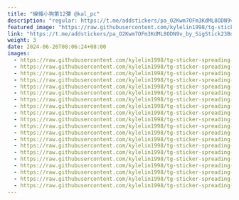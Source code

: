 ```yaml
---
title: "線條小狗第12彈 @kal_pc"
description: "regular: https://t.me/addstickers/pa_O2Kwm7OFm3KdML8ODN9v_by_SigStick23Bot"
featured_image: "https://raw.githubusercontent.com/kylelin1998/tg-sticker-spreading-worldwide-images/main/img/2a430e9b-66dd-4a92-b0d1-5b6c5be85df0.jpg"
link: "https://t.me/addstickers/pa_O2Kwm7OFm3KdML8ODN9v_by_SigStick23Bot"
weight: 3
date: 2024-06-26T08:06:24+08:00
images:
  - https://raw.githubusercontent.com/kylelin1998/tg-sticker-spreading-worldwide-images/main/img/2a430e9b-66dd-4a92-b0d1-5b6c5be85df0.jpg
  - https://raw.githubusercontent.com/kylelin1998/tg-sticker-spreading-worldwide-images/main/img/46836586-40b6-417e-8bf7-3773ed689805.jpg
  - https://raw.githubusercontent.com/kylelin1998/tg-sticker-spreading-worldwide-images/main/img/a961e8f7-e945-4ded-9f9b-1828bacd81fc.jpg
  - https://raw.githubusercontent.com/kylelin1998/tg-sticker-spreading-worldwide-images/main/img/4f2d2a2f-b933-4df2-ab81-1f62c2fd9e6c.jpg
  - https://raw.githubusercontent.com/kylelin1998/tg-sticker-spreading-worldwide-images/main/img/23663658-a5db-4a0c-bba3-e7fce7b702c6.jpg
  - https://raw.githubusercontent.com/kylelin1998/tg-sticker-spreading-worldwide-images/main/img/40920e60-4161-4b54-9236-396d603de3d5.jpg
  - https://raw.githubusercontent.com/kylelin1998/tg-sticker-spreading-worldwide-images/main/img/e3fbf7d7-7b26-4fb3-b5ba-c5771f27a627.jpg
  - https://raw.githubusercontent.com/kylelin1998/tg-sticker-spreading-worldwide-images/main/img/3b04ef0f-7758-48b0-bcdb-7a30af0dad8c.jpg
  - https://raw.githubusercontent.com/kylelin1998/tg-sticker-spreading-worldwide-images/main/img/a29619b1-cb93-4297-af69-01f624a84b2c.jpg
  - https://raw.githubusercontent.com/kylelin1998/tg-sticker-spreading-worldwide-images/main/img/973b1ac1-b8cb-41a8-b74b-294f79c1b10e.jpg
  - https://raw.githubusercontent.com/kylelin1998/tg-sticker-spreading-worldwide-images/main/img/3ba05289-330e-4b5c-875f-9732e3185c50.jpg
  - https://raw.githubusercontent.com/kylelin1998/tg-sticker-spreading-worldwide-images/main/img/9dbd1af7-04d8-4839-bf1c-e0a3db165988.jpg
  - https://raw.githubusercontent.com/kylelin1998/tg-sticker-spreading-worldwide-images/main/img/9738d8da-d449-4ac4-a292-37e207d7b1e4.jpg
  - https://raw.githubusercontent.com/kylelin1998/tg-sticker-spreading-worldwide-images/main/img/e7187faf-0752-49ac-8867-e64ad1f402c5.jpg
  - https://raw.githubusercontent.com/kylelin1998/tg-sticker-spreading-worldwide-images/main/img/bb420276-5cb0-44fb-95f8-60076d5a695c.jpg
  - https://raw.githubusercontent.com/kylelin1998/tg-sticker-spreading-worldwide-images/main/img/c2446658-6283-44a8-9367-48800fb18ef6.jpg
  - https://raw.githubusercontent.com/kylelin1998/tg-sticker-spreading-worldwide-images/main/img/9389f60c-d30a-467c-b6f5-36fc52db342a.jpg
  - https://raw.githubusercontent.com/kylelin1998/tg-sticker-spreading-worldwide-images/main/img/62247574-9e41-49bb-9edb-3dbeff8287ce.jpg
  - https://raw.githubusercontent.com/kylelin1998/tg-sticker-spreading-worldwide-images/main/img/3b4e4b63-666a-4e2c-8591-dac45931de31.jpg
  - https://raw.githubusercontent.com/kylelin1998/tg-sticker-spreading-worldwide-images/main/img/40677e5a-183d-427a-92b3-98e9358ef1ba.jpg
---
```

